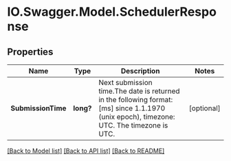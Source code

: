 # IO.Swagger.Model.SchedulerResponse
## Properties

Name | Type | Description | Notes
------------ | ------------- | ------------- | -------------
**SubmissionTime** | **long?** | Next submission time.The date is returned in the following format: [ms] since 1.1.1970 (unix epoch), timezone: UTC. The timezone is UTC. | [optional] 

[[Back to Model list]](../README.md#documentation-for-models) [[Back to API list]](../README.md#documentation-for-api-endpoints) [[Back to README]](../README.md)

